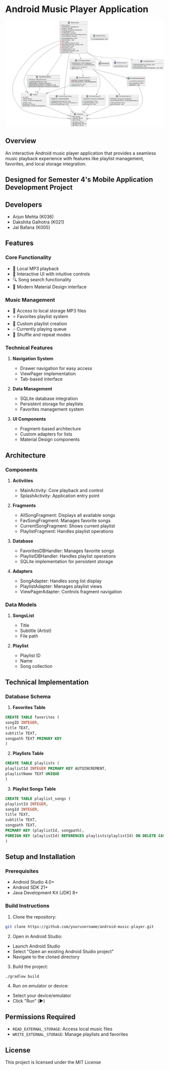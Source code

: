 # Android Music Player Application

<p align="center">
  <img src="docs/images/music_player_uml.png" alt="Music Player UML Diagram" width="800"/>
</p>

## Overview
An interactive Android music player application that provides a seamless music playback experience with features like playlist management, favorites, and local storage integration.

## Designed for Semester 4's Mobile Application Development Project 

## Developers
- Arjun Mehta (K036)
- Dakshita Galhotra (K021)
- Jal Bafana (K005)

## Features

### Core Functionality
- 🎵 Local MP3 playback
- 📱 Interactive UI with intuitive controls
- 🔍 Song search functionality
- 🎨 Modern Material Design interface

### Music Management
- 📂 Access to local storage MP3 files
- ⭐ Favorites playlist system
- 📝 Custom playlist creation
- 🎶 Currently playing queue
- 🔄 Shuffle and repeat modes

### Technical Features
1. **Navigation System**
   - Drawer navigation for easy access
   - ViewPager implementation
   - Tab-based interface

2. **Data Management**
   - SQLite database integration
   - Persistent storage for playlists
   - Favorites management system

3. **UI Components**
   - Fragment-based architecture
   - Custom adapters for lists
   - Material Design components

## Architecture

### Components
1. **Activities**
   - MainActivity: Core playback and control
   - SplashActivity: Application entry point

2. **Fragments**
   - AllSongFragment: Displays all available songs
   - FavSongFragment: Manages favorite songs
   - CurrentSongFragment: Shows current playlist
   - PlaylistFragment: Handles playlist operations

3. **Database**
   - FavoritesDBHandler: Manages favorite songs
   - PlaylistDBHandler: Handles playlist operations
   - SQLite implementation for persistent storage

4. **Adapters**
   - SongAdapter: Handles song list display
   - PlaylistAdapter: Manages playlist views
   - ViewPagerAdapter: Controls fragment navigation

### Data Models
1. **SongsList**
   - Title
   - Subtitle (Artist)
   - File path

2. **Playlist**
   - Playlist ID
   - Name
   - Song collection

## Technical Implementation

### Database Schema
1. **Favorites Table**
```sql
CREATE TABLE favorites (
songID INTEGER,
title TEXT,
subtitle TEXT,
songpath TEXT PRIMARY KEY
)
```

2. **Playlists Table**

```sql
CREATE TABLE playlists (
playlistId INTEGER PRIMARY KEY AUTOINCREMENT,
playlistName TEXT UNIQUE
)
```


3. **Playlist Songs Table**
```sql
CREATE TABLE playlist_songs (
playlistId INTEGER,
songId INTEGER,
title TEXT,
subtitle TEXT,
songpath TEXT,
PRIMARY KEY (playlistId, songpath),
FOREIGN KEY (playlistId) REFERENCES playlists(playlistId) ON DELETE CASCADE
)
```


## Setup and Installation

### Prerequisites

- Android Studio 4.0+
- Android SDK 21+
- Java Development Kit (JDK) 8+

### Build Instructions

1. Clone the repository:
```bash
git clone https://github.com/yourusername/android-music-player.git
```

2. Open in Android Studio:
- Launch Android Studio
- Select "Open an existing Android Studio project"
- Navigate to the cloned directory

3. Build the project:
```bash
./gradlew build
```

4. Run on emulator or device:
- Select your device/emulator
- Click "Run" (▶️)

## Permissions Required
- `READ_EXTERNAL_STORAGE`: Access local music files
- `WRITE_EXTERNAL_STORAGE`: Manage playlists and favorites


## License
This project is licensed under the MIT License